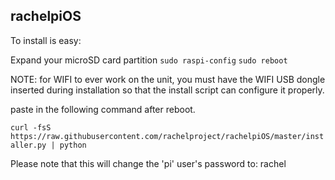 rachelpiOS
---------------

To install is easy:

Expand your microSD card partition
`sudo raspi-config`
`sudo reboot`

NOTE: for WIFI to ever work on the unit, you must have the WIFI USB dongle inserted
during installation so that the install script can configure it properly.

paste in the following command after reboot.

`curl -fsS https://raw.githubusercontent.com/rachelproject/rachelpiOS/master/installer.py | python`

Please note that this will change the 'pi' user's password to: rachel
